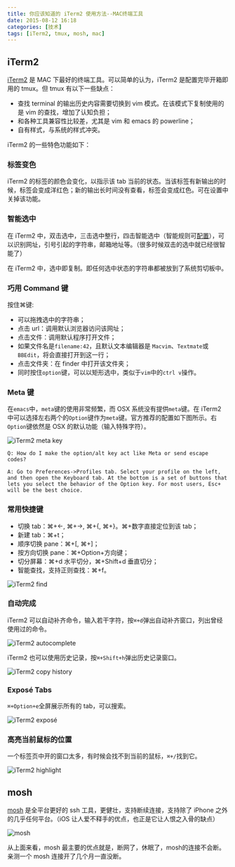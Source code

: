 ```yaml
---
title: 你应该知道的 iTerm2 使用方法--MAC终端工具
date: 2015-08-12 16:18
categories: [技术]
tags: [iTerm2, tmux, mosh, mac]
---
```


## iTerm2

[iTerm2](https://iterm2.com/) 是 MAC 下最好的终端工具。可以简单的认为，iTerm2 是配置完毕开箱即用的 tmux。但 tmux 有以下一些缺点：

- 查找 terminal 的输出历史内容需要切换到 vim 模式。在该模式下复制使用的是 vim 的查找，增加了认知负担；
- 和各种工具兼容性比较差，尤其是 vim 和 emacs 的 powerline；
- 自有样式，与系统的样式冲突。

iTerm2 的一些特色功能如下：

### 标签变色

iTerm2 的标签的颜色会变化，以指示该 tab 当前的状态。当该标签有新输出的时候，标签会变成洋红色；新的输出长时间没有查看，标签会变成红色。可在设置中关掉该功能。

### 智能选中

在 iTerm2 中，双击选中，三击选中整行，四击智能选中（智能规则可[配置](http://www.iterm2.com/documentation-smart-selection.html)），可以识别网址，引号引起的字符串，邮箱地址等。（很多时候双击的选中就已经很智能了）

在 iTerm2 中，选中即复制。即任何选中状态的字符串都被放到了系统剪切板中。

### 巧用 Command 键

按住⌘键:

- 可以拖拽选中的字符串；
- 点击 url：调用默认浏览器访问该网址；
- 点击文件：调用默认程序打开文件；
- 如果文件名是`filename:42`，且默认文本编辑器是 `Macvim`、`Textmate`或`BBEdit`，将会直接打开到这一行；
- 点击文件夹：在 finder 中打开该文件夹；
- 同时按住`option`键，可以以矩形选中，类似于`vim`中的`ctrl v`操作。

### Meta 键

在`emacs`中，`meta`键的使用非常频繁，而 OSX 系统没有提供`meta`键。在 iTerm2 中可以选择左右两个的`Option`键作为`meta`键。官方推荐的配置如下图所示。右`Option`键依然是 OSX 的默认功能（输入特殊字符）。

![iTerm2 meta key](http://wulfric.qiniudn.com/iterm2-meta.png "iTerm2 meta key")

```
Q: How do I make the option/alt key act like Meta or send escape codes?

A: Go to Preferences->Profiles tab. Select your profile on the left, and then open the Keyboard tab. At the bottom is a set of buttons that lets you select the behavior of the Option key. For most users, Esc+ will be the best choice.
```

### 常用快捷键

- 切换 tab：⌘+←, ⌘+→, ⌘+{, ⌘+}。⌘+数字直接定位到该 tab；
- 新建 tab：⌘+t；
- 顺序切换 pane：⌘+[, ⌘+]；
- 按方向切换 pane：⌘+Option+方向键；
- 切分屏幕：⌘+d 水平切分，⌘+Shift+d 垂直切分；
- 智能查找，支持正则查找：⌘+f。

![iTerm2 find](http://wulfric.qiniudn.com/R-iterm2-find.png "iTerm2 find")

### 自动完成

iTerm2 可以自动补齐命令，输入若干字符，按`⌘+d`弹出自动补齐窗口，列出曾经使用过的命令。

![iTerm2 autocomplete](http://wulfric.qiniudn.com/R-iterm2-autocomplete.png "iTerm2 autocomplete")

iTerm2 也可以使用历史记录，按`⌘+Shift+h`弹出历史记录窗口。

![iTerm2 copy history](http://wulfric.qiniudn.com/R-iterm2-copy-history.png "iTerm2 copy history")

### Exposé Tabs

`⌘+Option+e`全屏展示所有的 tab，可以搜索。

![iTerm2 exposé](http://wulfric.qiniudn.com/iterm2-expose.png "iTerm2 exposé")

### 高亮当前鼠标的位置

一个标签页中开的窗口太多，有时候会找不到当前的鼠标，`⌘+/`找到它。

![iTerm2 highlight](http://wulfric.qiniudn.com/iterm2-highlight.png "iTerm2 highlight")

## mosh

[mosh](https://mosh.mit.edu/) 是全平台更好的 ssh 工具，更健壮，支持断续连接，支持除了 iPhone 之外的几乎任何平台。（iOS 让人爱不释手的优点，也正是它让人恨之入骨的缺点）

![mosh](http://wulfric.qiniudn.com/R-mosh.png "mosh")

从上面来看，mosh 最主要的优点就是，断网了，休眠了，mosh的连接不会断。亲测一个 mosh 连接开了几个月一直没断。